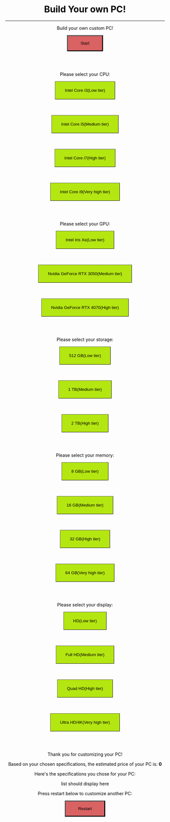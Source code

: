 <html>
    <h1 class="main-page">Build Your own PC!</h1>
    <hr>
    <style>
        .main-page{
            text-align: center;
            color: #000000;
        }
        .button_css{
            background-color: #b4e612;
            margin-bottom: 50px;
            padding-top: 20px;
            padding-bottom: 20px;
            padding-right: 30px;
            padding-left: 30px;
            transition: all 0.6s;
            border-width: 1px;
        }
        .button_css:hover{
            background-color: #5b6342;
            color: #babdd9;
        }
        .start-end-button{
            background-color: #d96262;
            margin-bottom: 50px;
            padding-top: 15px;
            padding-bottom: 15px;
            padding-right: 40px;
            padding-left: 40px;
            transition: all 0.6s;
            border-width: 3px;
        }
        .start-end-button:hover{
            background-color: #888a4e;
            color: #abd6d1;
        }
        #price-comment{
            background-color: #f2ef35;
            border-width: 5px;
        }
    </style>
<body>
<div class="main-page">
    <div id="start-page" class="text-style">
        <p>Build your own custom PC!</p>
        <button class="start-end-button" id="start-button" onclick="startSpecs()">Start</button>
    </div>
    <div id="select-cpu" class="text-style">
        <p>Please select your CPU:</p>
        <button class="button_css" onclick="lowTier(1)">Intel Core i3(Low tier)</button>
        <br>
        <button class="button_css" onclick="medTier(1)">Intel Core i5(Medium tier)</button>
        <br>
        <button class="button_css" onclick="highTier(1)">Intel Core i7(High tier)</button>
        <br>
        <button class="button_css" onclick="veryhighTier(1)">Intel Core i9(Very high tier)</button>
    </div>
    <div id="select-gpu" class="text-style">
        <p>Please select your GPU:</p>
        <button class="button_css" onclick="lowTier(2)">Intel Iris Xe(Low tier)</button>
        <br>
        <button class="button_css" onclick="medTier(2)">Nvidia GeForce RTX 3050(Medium tier)</button>
        <br>
        <button class="button_css" onclick="highTier(2)">Nvidia GeForce RTX 4070(High tier)</button>
    </div>
    <div id="select-storage" class="text-style">
        <p>Please select your storage:</p>
        <button class="button_css" onclick="lowTier(3)">512 GB(Low tier)</button>
        <br>
        <button class="button_css" onclick="medTier(3)">1 TB(Medium tier)</button>
        <br>
        <button class="button_css" onclick="highTier(3)">2 TB(High tier)</button>
    </div>
    <div id="select-memory" class="text-style">
        <p>Please select your memory:</p>
        <button class="button_css" onclick="lowTier(4)">8 GB(Low tier)</button>
        <br>
        <button class="button_css" onclick="medTier(4)">16 GB(Medium tier)</button>
        <br>
        <button class="button_css" onclick="highTier(4)">32 GB(High tier)</button>
        <br>
        <button class="button_css" onclick="veryhighTier(4)">64 GB(Very high tier)</button>
    </div>
    <div id="select-display" class="text-style">
        <p>Please select your display:</p>
        <button class="button_css" onclick="lowTier(5)">HD(Low tier)</button>
        <br>
        <button class="button_css" onclick="medTier(5)">Full HD(Medium tier)</button>
        <br>
        <button class="button_css" onclick="highTier(5)">Quad HD(High tier)</button>
        <br>
        <button class="button_css" onclick="veryhighTier(5)">Ultra HD/4K(Very high tier)</button>
    </div>
    <div id="end-screen" class="text-style">
        <p>Thank you for customizing your PC!</p>
        <p>Based on your chosen specifications, the estimated price of your PC is: <strong><span id="price">0</span></strong></p>
        <p><span id="price-comment"></span></p>
        <p>Here's the specifications you chose for your PC:</p>
        <p id="customization-list">list should display here</p>
        <p>Press restart below to customize another PC:</p>
        <button class="start-end-button" id="restart-button" onclick="restartCustomization()">Restart</button>
    </div>
</div>

<script>
    const homeScreen = document.getElementById("start-page");
    const cpuScreen = document.getElementById("select-cpu");
    const gpuScreen = document.getElementById("select-gpu");
    const storageScreen = document.getElementById("select-storage");
    const memoryScreen = document.getElementById("select-memory");
    const displayScreen = document.getElementById("select-display");

    const finishScreen = document.getElementById("end-screen");
    const price_display = document.getElementById("price");
    const price_comment_display = document.getElementById("price-comment");
    const displaySpecsList = document.getElementById("customization-list");
    const restart = document.getElementById("restart-button");

    homeScreen.style.display = "block";
    cpuScreen.style.display = "none";
    gpuScreen.style.display = "none";
    storageScreen.style.display = "none";
    memoryScreen.style.display = "none";
    displayScreen.style.display = "none";
    finishScreen.style.display = "none";

    var priceSum = 0;
    var specsList = [];

    console.log(specsList);
    
    // Function starts the customization form, called by start button
    function startSpecs() {
        homeScreen.style.display = "none";
        cpuScreen.style.display = "block";
    }

    // Function is called for all low tier selections
    function lowTier(pageNumber) {
        priceSum = priceSum + 150;
        if(pageNumber === 1){
            cpuScreen.style.display = "none";
            gpuScreen.style.display = "block";
            specsList.push("CPU: Intel Core i3");
        } else if(pageNumber === 2){
            gpuScreen.style.display = "none";
            storageScreen.style.display = "block";
            specsList.push("GPU: Intel Iris Xe");
        } else if(pageNumber === 3){
            storageScreen.style.display = "none";
            memoryScreen.style.display = "block";
            specsList.push("Storage: 512 GB");
        } else if(pageNumber === 4){
            memoryScreen.style.display = "none";
            displayScreen.style.display = "block";
            specsList.push("Memory: 8 GB");
        } else if(pageNumber === 5){
            displayScreen.style.display = "none";
            finishScreen.style.display = "block";
            specsList.push("Display: HD");
        }
    }

    // Function is called for all medium tier selections
    function medTier(pageNumber) {
        priceSum = priceSum + 300;
        if(pageNumber === 1){
            cpuScreen.style.display = "none";
            gpuScreen.style.display = "block";
            specsList.push("CPU: Intel Core i5");
        } else if(pageNumber === 2){
            gpuScreen.style.display = "none";
            storageScreen.style.display = "block";
            specsList.push("GPU: Nvidia GeForce RTX 3050");
        } else if(pageNumber === 3){
            storageScreen.style.display = "none";
            memoryScreen.style.display = "block";
            specsList.push("Storage: 1 TB");
        } else if(pageNumber === 4){
            memoryScreen.style.display = "none";
            displayScreen.style.display = "block";
            specsList.push("Memory: 16 GB");
        } else if(pageNumber === 5){
            displayScreen.style.display = "none";
            finishScreen.style.display = "block";
            specsList.push("Display: Full HD");
        }
    }

    // Function is called for all high tier selections
    function highTier(pageNumber) {
        priceSum = priceSum + 600;
        if(pageNumber === 1){
            cpuScreen.style.display = "none";
            gpuScreen.style.display = "block";
            specsList.push("CPU: Intel Core i7");
        } else if(pageNumber === 2){
            gpuScreen.style.display = "none";
            storageScreen.style.display = "block";
            specsList.push("GPU: Nvidia GeForce RTX 4070");
        } else if(pageNumber === 3){
            storageScreen.style.display = "none";
            memoryScreen.style.display = "block";
            specsList.push("Storage: 2 TB");
        } else if(pageNumber === 4){
            memoryScreen.style.display = "none";
            displayScreen.style.display = "block";
            specsList.push("Memory: 32 GB");
        } else if(pageNumber === 5){
            displayScreen.style.display = "none";
            finishScreen.style.display = "block";
            specsList.push("Display: Quad HD");
        }
    }

    // Function is called for all very high tier selections, only available for some configurations
    function veryhighTier(pageNumber) {
        priceSum = priceSum + 800;
        if(pageNumber === 1){
            cpuScreen.style.display = "none";
            gpuScreen.style.display = "block";
            specsList.push("CPU: Intel Core i9");
        } else if(pageNumber === 4){
            memoryScreen.style.display = "none";
            displayScreen.style.display = "block";
            specsList.push("Memory: 64 GB");
        } else if(pageNumber === 5){
            displayScreen.style.display = "none";
            finishScreen.style.display = "block";
            specsList.push("Display: Ultra HD/4K");
        }
    }

    // Checks if user is on finish screen and displays necessary info on finish screen
    function checkFinishDisplay(){
        if (finishScreen.style.display === "block") {
            // Display price
            price_display.innerHTML = priceSum + " dollars";
                // Display comment
                if(priceSum <= 1000){
                    price_comment_display.innerHTML = "The PC with your specifications is relatively cheap!";
                } else if(priceSum <= 1500 && priceSum > 1000){
                    price_comment_display.innerHTML = "The PC with your specifications is at a moderate price.";
                } else if(priceSum > 1500){
                    price_comment_display.innerHTML = "The PC with your specifications is pretty expensive. Make sure to pay attention to your budget!";
                }
            // Display specifications chosen by user
            let listDisplay = "";
            for (let i = 0; i < specsList.length; i++) {
                listDisplay += specsList[i] + "<br>";
            }
            displaySpecsList.innerHTML = listDisplay;
        }
        // Allows for repetitive function calling
        setTimeout(checkFinishDisplay, 500);
    }

    checkFinishDisplay();

    // Resets all data and returns to start screen, called by restart button
    function restartCustomization() {
        homeScreen.style.display = "block";
        cpuScreen.style.display = "none";
        gpuScreen.style.display = "none";
        storageScreen.style.display = "none";
        memoryScreen.style.display = "none";
        displayScreen.style.display = "none";
        finishScreen.style.display = "none";

        priceSum = 0;
        specsList = [];
    }
</script>
</body>
</html>